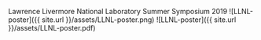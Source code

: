 Lawrence Livermore National Laboratory Summer Symposium 2019
![LLNL-poster]({{ site.url }}/assets/LLNL-poster.png)
![LLNL-poster]({{ site.url }}/assets/LLNL-poster.pdf)